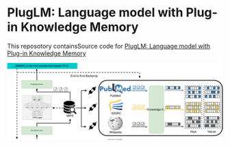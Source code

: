 # PlugLM: Language model with Plug-in Knowledge Memory

This reposotory containsSource code for [PlugLM: Language model with Plug-in Knowledge Memory](https://openreview.net/forum?id=Plr5l7r0jY6)

![model](assets/model.svg)